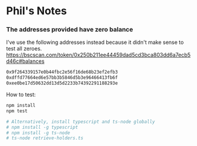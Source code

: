# Phil's Notes

### The addresses provided have zero balance

I've use the following addresses instead because it didn't make sense to test all zeroes. 
https://bscscan.com/token/0x250b211ee44459dad5cd3bca803dd6a7ecb5d46c#balances

```bash
0x9f264339157e0b44fbc2e56f16de68b23ef2efb3
0xdffd77664ed6e57bb3b5846d5b3e96466413fb6f
0xee0be17d50632dd13d5d2233b74392291188293e
```


How to test: 
```bash
npm install 
npm test 

# Alternatively, install typescript and ts-node globally
# npm install -g typescript
# npm install -g ts-node
# ts-node retrieve-holders.ts

```
